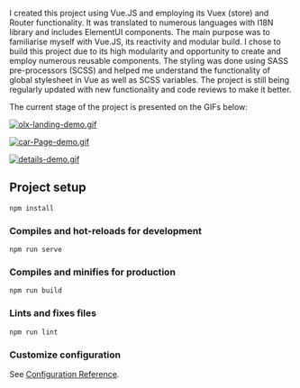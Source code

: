 I created this project using Vue.JS and employing its Vuex (store) and Router functionality.
It was translated to numerous languages with I18N library and includes ElementUI components.
The main purpose was to familiarise myself with Vue.JS, its reactivity and modular build. I chose to build this project due to its high modularity and opportunity to create and employ numerous reusable components. The styling was done using SASS pre-processors (SCSS) and helped me understand the
functionality of global stylesheet in Vue as well as SCSS variables. The project is still being regularly updated with new functionality and code reviews to make it better.

The current stage of the project is presented on the GIFs below:

[![olx-landing-demo.gif](https://i.postimg.cc/JhvqZ0nz/olx-landing-demo.gif)](https://postimg.cc/zLwK1JKs)

[![car-Page-demo.gif](https://i.postimg.cc/qvCggv9L/car-Page-demo.gif)](https://postimg.cc/5XbfRb9Y)

[![details-demo.gif](https://i.postimg.cc/Bb6n3ST2/details-demo.gif)](https://postimg.cc/hzkBbq3G)

## Project setup

```
npm install
```

### Compiles and hot-reloads for development

```
npm run serve
```

### Compiles and minifies for production

```
npm run build
```

### Lints and fixes files

```
npm run lint
```

### Customize configuration

See [Configuration Reference](https://cli.vuejs.org/config/).
